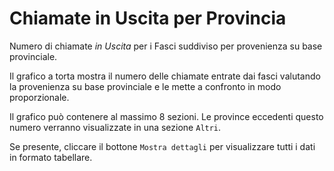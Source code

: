 # Chiamate in Uscita per Provincia

Numero di chiamate *in Uscita* per i Fasci suddiviso per provenienza
su base provinciale.

Il grafico a torta mostra il numero delle chiamate entrate dai fasci
 valutando la provenienza su base provinciale e le mette a confronto
in modo proporzionale.

Il grafico può contenere al massimo 8 sezioni. Le province eccedenti 
questo numero verranno visualizzate in una sezione `Altri`.

Se presente, cliccare il bottone `Mostra dettagli` per 
visualizzare tutti i dati in formato tabellare.
